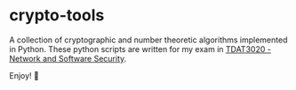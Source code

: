# crypto-tools
A collection of cryptographic and number theoretic algorithms implemented in Python. These python scripts are written for my exam in [TDAT3020 - Network and Software Security](https://www.ntnu.no/studier/emner/TDAT3020#tab=omEmnet). 

Enjoy! :rocket: